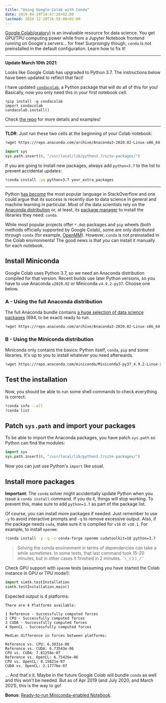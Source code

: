 ```yaml
---
title: "Using Google Colab with Conda"
date: 2019-04-24T14:47:28+02:00
lastmod: 2020-12-20T16:58:00+02:00
---
```


[Google Colab(oratory)](https://colab.research.google.com/) is an invaluable resource for data science. You get GPU/TPU computing power while from a Jupyter Notebook frontend running on Google's servers... for free! Surprisingly though, `conda` is not preinstalled in the default configuration. Learn how to fix it!

<!--more-->

---

**Update March 10th 2021**:

Looks like Google Colab has upgraded to Python 3.7. The instructions below have been updated to reflect that fact!

I have updated [`condacolab`](https://github.com/jaimergp/condacolab), a Python package that will do all of this for you! Basically, now you only need this in your first notebook cell:

```
!pip install -q condacolab
import condacolab
condacolab.install()
```

Check [the repo](https://github.com/jaimergp/condacolab) for more details and examples!

---

**TLDR**: Just run these two cells at the beginning of your Colab notebook:

```bash
!wget https://repo.anaconda.com/archive/Anaconda3-2020.02-Linux-x86_64.sh && bash Anaconda3-2020.02-Linux-x86_64.sh -bfp /usr/local
```

```python
import sys
sys.path.insert(0, "/usr/local/lib/python3.7/site-packages/")
```

If you are going to install new packages, always add `python=3.7` to the list to prevent accidental updates:

```bash
!conda install -yq python=3.7 your_extra_packages
```

---

Python [has become](https://insights.stackoverflow.com/trends?tags=java%2Cc%2Cc%2B%2B%2Cpython%2Cc%23%2Cvb.net%2Cjavascript%2Cassembly%2Cphp%2Cperl%2Cruby%2Cvb%2Cswift%2Cr%2Cobjective-c&utm_source=so-owned&utm_medium=blog&utm_campaign=gen-blog&utm_content=blog-link&utm_term=incredible-growth-python) the most popular language in StackOverflow and one could argue that its success is recently due to data science in general and machine learning in particular. Most of the data scientists rely on the [Anaconda distribution](https://www.anaconda.com/) or, at least, its [package manager](https://conda.io/) to install the libraries they need: `conda`.

While most popular projects offer `*.deb` packages and `pip` wheels (both methods officially supported by Google Colab), some are only distributed through `conda` (for example, [OpenMM](http://openmm.org)). However, `conda` is not preinstalled in the Colab environments! The good news is that you can install it manually for each notebook.

## Install Miniconda

Google Colab uses Python 3.7, so we need an Anaconda distribution compiled for that version. Recent builds use later Python versions, so you have to use Anaconda `v2020.02` or Miniconda `v4.9.2-py37`. Choose one below.

### A - Using the full Anaconda distribution

The full Anaconda bundle contains [a huge selection of data science packages](https://docs.anaconda.com/anaconda/packages/old-pkg-lists/2020.02/py3.7_linux-64/) (694, to be exact) ready to run.

```bash
!wget https://repo.anaconda.com/archive/Anaconda3-2020.02-Linux-x86_64.sh && bash Anaconda3-2020.02-Linux-x86_64.sh -bfp /usr/local
```

### B - Using the Miniconda distribution

Miniconda only contains the basics: Python itself, `conda`, `pip` and some libraries. It's up to you to install whatever you need afterwards.

```bash
!wget https://repo.anaconda.com/miniconda/Miniconda3-py37_4.9.2-Linux-x86_64.sh && bash Miniconda3-py37_4.9.2-Linux-x86_64.sh -bfp /usr/local
```

## Test the installation

Now, you should be able to run some shell commands to check everything is correct:

```bash
!conda info --all
!conda list
```

## Patch `sys.path` and import your packages

To be able to import the Anaconda packages, you have patch `sys.path` so Python can find the modules:

```python
import sys
sys.path.insert(0, "/usr/local/lib/python3.7/site-packages/")
```

Now you can just use Python's `import` like usual.

## Install more packages

**Important**: The `conda` solver might accidentally update Python when you issue a `conda install` command. If you do it, things will stop working. To prevent this, make sure to add `python=3.7` as part of the package list.

Of course, you can install more packages if needed. Just remember to use `-y` to avoid interactive prompts and `-q` to remove excessive output. Also, if the package needs `cuda`, make sure it is compiled for `v10` or `v10.1`. For example, to install `openmm`:

```bash
!conda install -y -q -c conda-forge openmm cudatoolkit=10 python=3.7
```

> Solving the conda environment in terms of dependencies can take a while sometimes. In some tests, that last command took 15-20 minutes, but in other cases it finished in 2 minutes. `¯\_(ツ)_/¯`

Check GPU support with `openmm` tests (assuming you have started the Colab instance in GPU or TPU mode!):

```python
import simtk.testInstallation
simtk.testInstallation.main()
```

Expected output is 4 platforms:

```
There are 4 Platforms available:

1 Reference - Successfully computed forces
2 CPU - Successfully computed forces
3 CUDA - Successfully computed forces
4 OpenCL - Successfully computed forces

Median difference in forces between platforms:

Reference vs. CPU: 6.3031e-06
Reference vs. CUDA: 6.73543e-06
CPU vs. CUDA: 7.81258e-07
Reference vs. OpenCL: 6.75426e-06
CPU vs. OpenCL: 8.15821e-07
CUDA vs. OpenCL: 2.17776e-07
```

... And that's it. Maybe in the future Google Colab will bundle `conda` as well and this won't be needed. But as of Apr 2019 (and July 2020, and March 2021), this is the way to go!

**Bonus**: [Ready-to-run Miniconda-enabled Notebook](https://gist.github.com/jaimergp/45015e75b4ae5f79a03d24e53b74ac1a).
